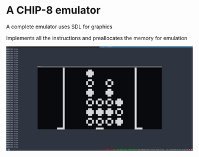 # A CHIP-8 emulator 
A complete emulator uses SDL for graphics

Implements all the instructions and preallocates the memory for emulation

![Screenshot of CHIP-8 running](IMG2.png)
